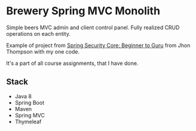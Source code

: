 # Brewery Spring MVC Monolith

Simple beers MVC admin and client control panel. Fully realized CRUD operations on each entity.

Example of project from [Spring Security Core: Beginner to Guru](https://www.udemy.com/course/spring-security-core-beginner-to-guru/?referralCode=306F288EB78688C0F3BC)
from Jhon Thompson with my one code.

It's a part of all course assignments, that I have done.

## Stack

* Java 8
* Spring Boot
* Maven
* Spring MVC
* Thymeleaf
